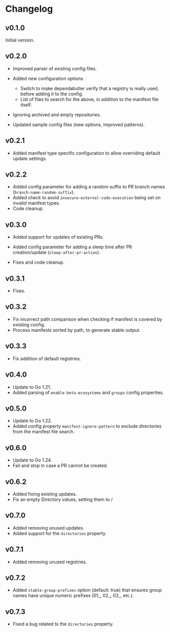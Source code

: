# Changelog

## v0.1.0

Initial version.

## v0.2.0

- Improved parser of existing config files.

- Added new configuration options
    - Switch to make dependabutler verify that a registry is really used, before adding it to the config.
    - List of files to search for the above, in addition to the manifest file itself.

- Ignoring archived and empty repositories.

- Updated sample config files (new options, improved patterns).

## v0.2.1

- Added manifest type specific configuration to allow overriding default update settings.

## v0.2.2

- Added config parameter for adding a random suffix to PR branch names (`branch-name-random-suffix`).
- Added check to avoid `insecure-external-code-execution` being set on invalid manifest types.
- Code cleanup.

## v0.3.0

- Added support for updates of existing PRs.

- Added config parameter for adding a sleep time after PR creation/update (`sleep-after-pr-action`).

- Fixes and code cleanup.

## v0.3.1

- Fixes.

## v0.3.2

- Fix incorrect path comparison when checking if manifest is covered by existing config.
- Process manifests sorted by path, to generate stable output.

## v0.3.3

- Fix addition of default registries.

## v0.4.0

- Update to Go 1.21.
- Added parsing of `enable-beta-ecosystems` and `groups` config properties.

## v0.5.0

- Update to Go 1.22.
- Added config property `manifest-ignore-pattern` to exclude directories from the manifest file search.

## v0.6.0

- Update to Go 1.24.
- Fail and stop in case a PR cannot be created.

## v0.6.2

- Added fixing existing updates.
- Fix an empty Directory values, setting them to /

## v0.7.0

- Added removing unused updates.
- Added support for the `directories` property.

## v0.7.1

- Added removing unused registries.

## v0.7.2

- Added `stable-group-prefixes` option (default: true) that ensures group names have unique numeric prefixes (01_, 02_, 03_, etc.).

## v0.7.3

- Fixed a bug related to the `directories` property.
